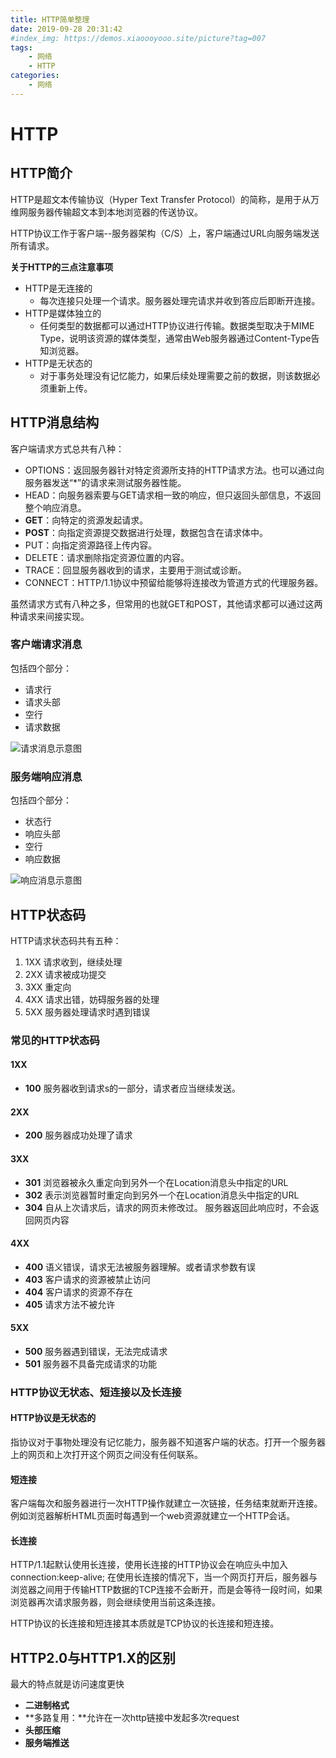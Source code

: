 ```yaml
---
title: HTTP简单整理
date: 2019-09-28 20:31:42
#index_img: https://demos.xiaoooyooo.site/picture?tag=007
tags:
    - 网络
    - HTTP
categories:
    - 网络
---
```

# HTTP

## HTTP简介

HTTP是超文本传输协议（Hyper Text Transfer Protocol）的简称，是用于从万维网服务器传输超文本到本地浏览器的传送协议。

HTTP协议工作于客户端--服务器架构（C/S）上，客户端通过URL向服务端发送所有请求。

**关于HTTP的三点注意事项**

+ HTTP是无连接的
  + 每次连接只处理一个请求。服务器处理完请求并收到答应后即断开连接。
+ HTTP是媒体独立的
  + 任何类型的数据都可以通过HTTP协议进行传输。数据类型取决于MIME Type，说明该资源的媒体类型，通常由Web服务器通过Content-Type告知浏览器。
+ HTTP是无状态的
  + 对于事务处理没有记忆能力，如果后续处理需要之前的数据，则该数据必须重新上传。

## HTTP消息结构

客户端请求方式总共有八种：

+ OPTIONS：返回服务器针对特定资源所支持的HTTP请求方法。也可以通过向服务器发送“*”的请求来测试服务器性能。
+ HEAD：向服务器索要与GET请求相一致的响应，但只返回头部信息，不返回整个响应消息。
+ **GET**：向特定的资源发起请求。
+ **POST**：向指定资源提交数据进行处理，数据包含在请求体中。
+ PUT：向指定资源路径上传内容。
+ DELETE：请求删除指定资源位置的内容。
+ TRACE：回显服务器收到的请求，主要用于测试或诊断。
+ CONNECT：HTTP/1.1协议中预留给能够将连接改为管道方式的代理服务器。

虽然请求方式有八种之多，但常用的也就GET和POST，其他请求都可以通过这两种请求来间接实现。

### 客户端请求消息

包括四个部分：

+ 请求行
+ 请求头部
+ 空行
+ 请求数据

![请求消息示意图](https://www.runoob.com/wp-content/uploads/2013/11/2012072810301161.png)

### 服务端响应消息

包括四个部分：

+ 状态行
+ 响应头部
+ 空行
+ 响应数据

![响应消息示意图](https://www.runoob.com/wp-content/uploads/2013/11/httpmessage.jpg)

## HTTP状态码

HTTP请求状态码共有五种：

1. 1XX	请求收到，继续处理
2. 2XX	请求被成功提交
3. 3XX	重定向
4. 4XX	请求出错，妨碍服务器的处理
5. 5XX	服务器处理请求时遇到错误

### 常见的HTTP状态码

#### 1XX

+ **100**	服务器收到请求s的一部分，请求者应当继续发送。

#### 2XX

+ **200**	服务器成功处理了请求

#### 3XX

+ **301**	浏览器被永久重定向到另外一个在Location消息头中指定的URL
+ **302**	表示浏览器暂时重定向到另外一个在Location消息头中指定的URL
+ **304**	自从上次请求后，请求的网页未修改过。 服务器返回此响应时，不会返回网页内容

#### 4XX

+ **400**	语义错误，请求无法被服务器理解。或者请求参数有误
+ **403**	客户请求的资源被禁止访问
+ **404**	客户请求的资源不存在
+ **405**	请求方法不被允许

#### 5XX

+ **500**	服务器遇到错误，无法完成请求
+ **501**	服务器不具备完成请求的功能

### HTTP协议无状态、短连接以及长连接

#### HTTP协议是无状态的

指协议对于事物处理没有记忆能力，服务器不知道客户端的状态。打开一个服务器上的网页和上次打开这个网页之间没有任何联系。

#### 短连接

客户端每次和服务器进行一次HTTP操作就建立一次链接，任务结束就断开连接。例如浏览器解析HTML页面时每遇到一个web资源就建立一个HTTP会话。

#### 长连接

HTTP/1.1起默认使用长连接，使用长连接的HTTP协议会在响应头中加入connection:keep-alive;
在使用长连接的情况下，当一个网页打开后，服务器与浏览器之间用于传输HTTP数据的TCP连接不会断开，而是会等待一段时间，如果浏览器再次请求服务器，则会继续使用当前这条连接。

HTTP协议的长连接和短连接其本质就是TCP协议的长连接和短连接。
## HTTP2.0与HTTP1.X的区别

最大的特点就是访问速度更快

+ **二进制格式**
+ **多路复用：**允许在一次http链接中发起多次request
+ **头部压缩**
+ **服务端推送**